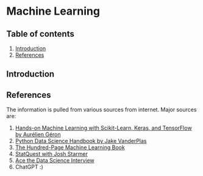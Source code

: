 # Machine Learning
## Table of contents
1. [Introduction](#introduction)
10. [References](#references)
## Introduction
## References
The information is pulled from various sources from internet. Major sources are:
1. [Hands-on Machine Learning with Scikit-Learn, Keras, and TensorFlow by Aurélien Géron](https://www.oreilly.com/library/view/hands-on-machine-learning/9781492032632/)
2. [Python Data Science Handbook by Jake VanderPlas](https://jakevdp.github.io/PythonDataScienceHandbook/)
3. [The Hundred-Page Machine Learning Book](https://themlbook.com/)
4. [StatQuest with Josh Starmer](https://www.youtube.com/@statquest)
5. [Ace the Data Science Interview](https://www.acethedatascienceinterview.com/)
6. ChatGPT :)
